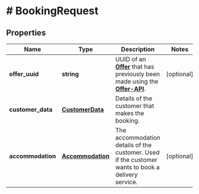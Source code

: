 # # BookingRequest

## Properties

Name | Type | Description | Notes
------------ | ------------- | ------------- | -------------
**offer_uuid** | **string** | UUID of an [**Offer**](Offer.md) that has previously been made using the [**Offer-API**](../Api/OfferApi.md). | [optional] 
**customer_data** | [**CustomerData**](CustomerData.md) | Details of the customer that makes the booking. | 
**accommodation** | [**Accommodation**](Accommodation.md) | The accommodation details of the customer. Used if the customer wants to book a delivery service. | [optional] 



